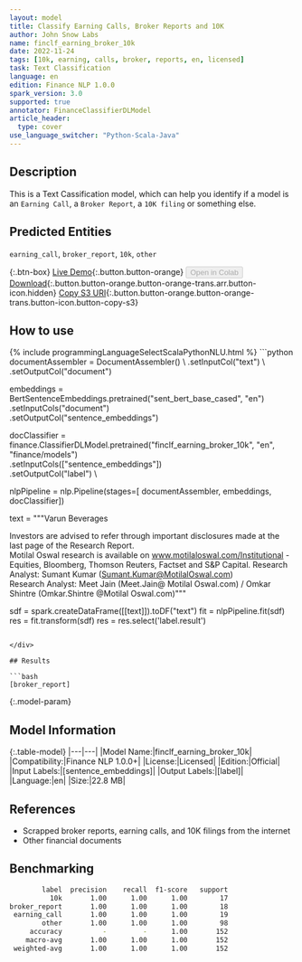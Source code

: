 ```yaml
---
layout: model
title: Classify Earning Calls, Broker Reports and 10K
author: John Snow Labs
name: finclf_earning_broker_10k
date: 2022-11-24
tags: [10k, earning, calls, broker, reports, en, licensed]
task: Text Classification
language: en
edition: Finance NLP 1.0.0
spark_version: 3.0
supported: true
annotator: FinanceClassifierDLModel
article_header:
  type: cover
use_language_switcher: "Python-Scala-Java"
---
```


## Description

This is a Text Cassification model, which can help you identify if a model is an `Earning Call`, a `Broker Report`, a `10K filing` or something else.

## Predicted Entities

`earning_call`, `broker_report`, `10k`, `other`

{:.btn-box}
[Live Demo](https://demo.johnsnowlabs.com/finance/FINCLF_EARNING_BROKER_10K/){:.button.button-orange}
<button class="button button-orange" disabled>Open in Colab</button>
[Download](https://s3.amazonaws.com/auxdata.johnsnowlabs.com/finance/models/finclf_earning_broker_10k_en_1.0.0_3.0_1669296495349.zip){:.button.button-orange.button-orange-trans.arr.button-icon.hidden}
[Copy S3 URI](s3://auxdata.johnsnowlabs.com/finance/models/finclf_earning_broker_10k_en_1.0.0_3.0_1669296495349.zip){:.button.button-orange.button-orange-trans.button-icon.button-copy-s3}

## How to use



<div class="tabs-box" markdown="1">
{% include programmingLanguageSelectScalaPythonNLU.html %}
```python
documentAssembler = DocumentAssembler() \
  .setInputCol("text") \
  .setOutputCol("document")

embeddings = BertSentenceEmbeddings.pretrained("sent_bert_base_cased", "en") \
  .setInputCols("document") \
  .setOutputCol("sentence_embeddings")

docClassifier = finance.ClassifierDLModel.pretrained("finclf_earning_broker_10k", "en", "finance/models")\
    .setInputCols(["sentence_embeddings"])\
    .setOutputCol("label") \

nlpPipeline = nlp.Pipeline(stages=[
    documentAssembler, 
    embeddings,
    docClassifier])

text = """Varun Beverages  
 
 
Investors are advised to refer through important disclosures made at the last page of the Research Report.  
Motilal Oswal research is available on www.motilaloswal.com/Institutional -Equities, Bloomberg, Thomson Reuters, Factset and S&P Capital.  Research Analyst: Sumant Kumar (Sumant.Kumar@MotilalOswal.com)         
Research Analyst: Meet  Jain (Meet.Jain@ Motilal Oswal.com)  / Omkar Shintre  (Omkar.Shintre @Motilal Oswal.com)"""

sdf = spark.createDataFrame([[text]]).toDF("text")
fit = nlpPipeline.fit(sdf)
res = fit.transform(sdf)
res = res.select('label.result')
```

</div>

## Results

```bash
[broker_report]
```

{:.model-param}
## Model Information

{:.table-model}
|---|---|
|Model Name:|finclf_earning_broker_10k|
|Compatibility:|Finance NLP 1.0.0+|
|License:|Licensed|
|Edition:|Official|
|Input Labels:|[sentence_embeddings]|
|Output Labels:|[label]|
|Language:|en|
|Size:|22.8 MB|

## References

- Scrapped broker reports, earning calls, and 10K filings from the internet
- Other financial documents

## Benchmarking

```bash
        label  precision    recall  f1-score   support
          10k       1.00      1.00      1.00        17
broker_report       1.00      1.00      1.00        18
 earning_call       1.00      1.00      1.00        19
        other       1.00      1.00      1.00        98
     accuracy          -         -      1.00       152
    macro-avg       1.00      1.00      1.00       152
 weighted-avg       1.00      1.00      1.00       152
```
